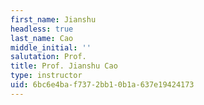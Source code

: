 ```yaml
---
first_name: Jianshu
headless: true
last_name: Cao
middle_initial: ''
salutation: Prof.
title: Prof. Jianshu Cao
type: instructor
uid: 6bc6e4ba-f737-2bb1-0b1a-637e19424173
---
```

